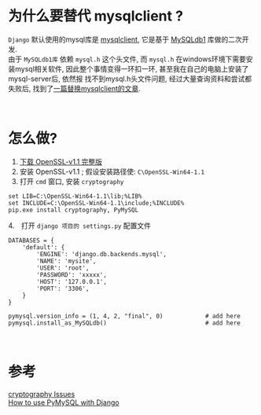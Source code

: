 # 为什么要替代 mysqlclient ?
`Django` 默认使用的mysql库是 [mysqlclient](https://github.com/PyMySQL/mysqlclient-python), 它是基于 [MySQLdb1](https://github.com/farcepest/MySQLdb1) 库做的二次开发.  
由于 `MySQLdb1库` 依赖 `mysql.h` 这个头文件, 而 `mysql.h` 在windows环境下需要安装mysql相关软件, 因此整个事情变得一环扣一环, 甚至我在自己的电脑上安装了mysql-server后, 依然报 找不到mysql.h头文件问题, 经过大量查询资料和尝试都失败后, 找到了[一篇替换mysqlclient的文章](https://adamj.eu/tech/2020/02/04/how-to-use-pymysql-with-django/). 

&nbsp;

# 怎么做?
1. [下载 OpenSSL-v1.1 完整版](https://slproweb.com/products/Win32OpenSSL.html)
2. 安装 OpenSSL-v1.1 ; 假设安装路径使: `C\OpenSSL-Win64-1.1`
3. 打开 `cmd` 窗口, 安装 `cryptography`
```
set LIB=C:\OpenSSL-Win64-1.1\lib;%LIB%
set INCLUDE=C:\OpenSSL-Win64-1.1\include;%INCLUDE%
pip.exe install cryptography, PyMySQL
```
4.&emsp;打开 `django 项目的 settings.py` 配置文件
```
DATABASES = {
    'default': {
        'ENGINE': 'django.db.backends.mysql',
        'NAME': 'mysite',
        'USER': 'root',
        'PASSWORD': 'xxxxx',
        'HOST': '127.0.0.1',
        'PORT': '3306',
    }
}

pymysql.version_info = (1, 4, 2, "final", 0)            # add here
pymysql.install_as_MySQLdb()                            # add here

```

&nbsp;

# 参考
[cryptography Issues](https://github.com/pyca/cryptography/issues/3028#issuecomment-552228389)    
[How to use PyMySQL with Django](https://adamj.eu/tech/2020/02/04/how-to-use-pymysql-with-django/)
